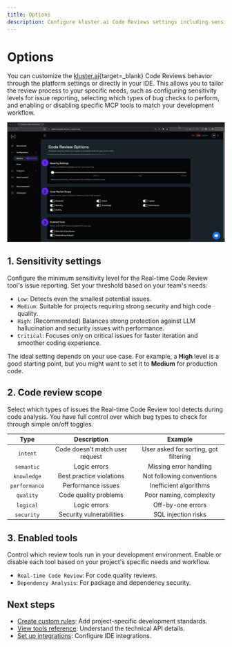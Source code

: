 ```yaml
---
title: Options
description: Configure kluster.ai Code Reviews settings including sensitivity levels, bug types, and enabled tools for AI-generated code reviews.
---
```


# Options

You can customize the [kluster.ai](https://www.kluster.ai/){target=_blank} Code Reviews behavior through the platform settings or directly in your IDE. This allows you to tailor the review process to your specific needs, such as configuring sensitivity levels for issue reporting, selecting which types of bug checks to perform, and enabling or disabling specific MCP tools to match your development workflow.

![Code Review Options interface showing three numbered sections: Sensitivity Settings, Code Review Scope, and Enabled Tools](/images/code-reviews/code/configuration/configuration-1.webp)

## 1. Sensitivity settings

Configure the minimum sensitivity level for the Real-time Code Review tool's issue reporting. Set your threshold based on your team's needs:

- `Low`: Detects even the smallest potential issues.
- `Medium`: Suitable for projects requiring strong security and high code quality.
- `High`: (Recommended) Balances strong protection against LLM hallucination and security issues with performance.
- `Critical`: Focuses only on critical issues for faster iteration and smoother coding experience.

The ideal setting depends on your use case. For example, a **High** level is a good starting point, but you might want to set it to **Medium** for production code.

## 2. Code review scope

Select which types of issues the Real-time Code Review tool detects during code analysis. You have full control over which bug types to check for through simple on/off toggles.

|     Type      |           Description           |                Example                |
|:-------------:|:-------------------------------:|:-------------------------------------:|
|   `intent`    | Code doesn't match user request | User asked for sorting, got filtering |
|  `semantic`   |          Logic errors           |        Missing error handling         |
|  `knowledge`  |    Best practice violations     |       Not following conventions       |
| `performance` |       Performance issues        |        Inefficient algorithms         |
|   `quality`   |      Code quality problems      |        Poor naming, complexity        |
|   `logical`   |          Logic errors           |           Off-by-one errors           |
|  `security`   |    Security vulnerabilities     |          SQL injection risks          |

## 3. Enabled tools

Control which review tools run in your development environment. Enable or disable each tool based on your project's specific needs and workflow.

- `Real-time Code Review`: For code quality reviews.
- `Dependency Analysis`: For package and dependency security.

## Next steps

- [Create custom rules](/code-reviews/configuration/rules/): Add project-specific development standards.
- [View tools reference](/code-reviews/tools/): Understand the technical API details.
- [Set up integrations](/code-reviews/quickstart/): Configure IDE integrations.